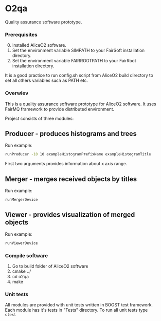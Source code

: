 O2qa
=======

Quality assurance software prototype.

### Prerequisites
0. Installed AliceO2 software.
1. Set the environment variable SIMPATH to your FairSoft installation directory.
2. Set the environment variable FAIRROOTPATH to your FairRoot installation directory.

It is a good practice to run config.sh script from AliceO2 build directory to set all others variables such as PATH etc.

### Overwiev
This is a quality assurance software prototype for AliceO2 software. It uses FairMQ framework to provide distributed environment.

Project consists of three modules:
## Producer - produces histograms and trees
Run example:
```bash
runProducer -10 10 exampleHistogramPrefixName exampleHistogramTitle
```
First two arguments provides information about x axis range.
## Merger - merges received objects by titles
Run example:
```bash
runMergerDevice
```
## Viewer - provides visualization of merged objects
Run example:
```bash
runViewerDevice
```
### Compile software
1. Go to build folder of AliceO2 software
2. cmake ../
3. cd o2qa
4. make

### Unit tests
All modules are provided with unit tests written in BOOST test framework. Each module has it's tests in "Tests" directory.
To run all unit tests type ```ctest ```
